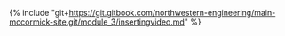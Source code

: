 {% include "git+https://git.gitbook.com/northwestern-engineering/main-mccormick-site.git/module_3/insertingvideo.md" %}



